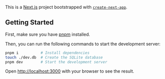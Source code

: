 This is a [Next.js](https://nextjs.org) project bootstrapped with [`create-next-app`](https://nextjs.org/docs/app/api-reference/cli/create-next-app).

## Getting Started

First, make sure you have [pnpm](https://pnpm.io/) installed.

Then, you can run the following commands to start the development server:

```bash
pnpm i          # Install dependencies
touch ./dev.db  # Create the SQLite database
pnpm dev        # Start the development server
```

Open [http://localhost:3000](http://localhost:3000) with your browser to see the result.
